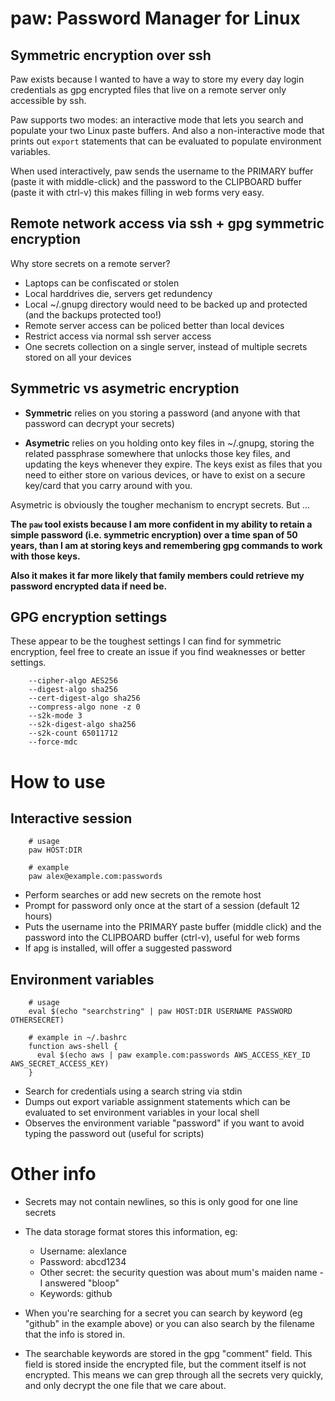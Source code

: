 paw: Password Manager for Linux
===============================

Symmetric encryption over ssh
-----------------------------

Paw exists because I wanted to have a way to store my every day login
credentials as gpg encrypted files that live on a remote server only accessible
by ssh.

Paw supports two modes: an interactive mode that lets you search and populate
your two Linux paste buffers. And also a non-interactive mode that prints out
`export` statements that can be evaluated to populate environment variables.

When used interactively, paw sends the username to the PRIMARY buffer (paste it
with middle-click) and the password to the CLIPBOARD buffer (paste it with
ctrl-v) this makes filling in web forms very easy.


Remote network access via ssh + gpg symmetric encryption
--------------------------------------------------------

Why store secrets on a remote server?

 - Laptops can be confiscated or stolen
 - Local harddrives die, servers get redundency
 - Local ~/.gnupg directory would need to be backed up and protected (and the
   backups protected too!)
 - Remote server access can be policed better than local devices
 - Restrict access via normal ssh server access
 - One secrets collection on a single server, instead of multiple secrets stored on
   all your devices


Symmetric vs asymetric encryption
---------------------------------

 - **Symmetric** relies on you storing a password (and anyone with that
   password can decrypt your secrets)

 - **Asymetric** relies on you holding onto key files in ~/.gnupg, storing the
   related passphrase somewhere that unlocks those key files, and updating the
   keys whenever they expire. The keys exist as files that you need to either
   store on various devices, or have to exist on a secure key/card that you
   carry around with you.

Asymetric is obviously the tougher mechanism to encrypt secrets. But ...

**The `paw` tool exists because I am more confident in my ability to retain a
simple password (i.e. symmetric encryption) over a time span of 50 years, than
I am at storing keys and remembering gpg commands to work with those keys.**

**Also it makes it far more likely that family members could retrieve my
password encrypted data if need be.**


GPG encryption settings
-----------------------

These appear to be the toughest settings I can find for symmetric encryption,
feel free to create an issue if you find weaknesses or better settings.

```
    --cipher-algo AES256
    --digest-algo sha256
    --cert-digest-algo sha256
    --compress-algo none -z 0
    --s2k-mode 3
    --s2k-digest-algo sha256
    --s2k-count 65011712
    --force-mdc
```


How to use
==========

Interactive session
-------------------

```
    # usage
    paw HOST:DIR

    # example
    paw alex@example.com:passwords
```

 * Perform searches or add new secrets on the remote host
 * Prompt for password only once at the start of a session (default 12 hours)
 * Puts the username into the PRIMARY paste buffer (middle click) and the password
   into the CLIPBOARD buffer (ctrl-v), useful for web forms
 * If apg is installed, will offer a suggested password

Environment variables
---------------------

```
    # usage
    eval $(echo "searchstring" | paw HOST:DIR USERNAME PASSWORD OTHERSECRET)

    # example in ~/.bashrc
    function aws-shell {
      eval $(echo aws | paw example.com:passwords AWS_ACCESS_KEY_ID AWS_SECRET_ACCESS_KEY)
    }
```

  * Search for credentials using a search string via stdin
  * Dumps out export variable assignment statements which can be evaluated to set
    environment variables in your local shell
  * Observes the environment variable "password" if you want to avoid typing the
    password out (useful for scripts)


Other info
==========

  * Secrets may not contain newlines, so this is only good for one line secrets

  * The data storage format stores this information, eg:

      - Username: alexlance
      - Password: abcd1234
      - Other secret: the security question was about mum's maiden name - I answered "bloop"
      - Keywords: github

  * When you're searching for a secret you can search by keyword (eg "github"
    in the example above) or you can also search by the filename that the info
    is stored in.

  * The searchable keywords are stored in the gpg "comment" field. This field is
    stored inside the encrypted file, but the comment itself is not encrypted.
    This means we can grep through all the secrets very quickly, and only decrypt
    the one file that we care about.

